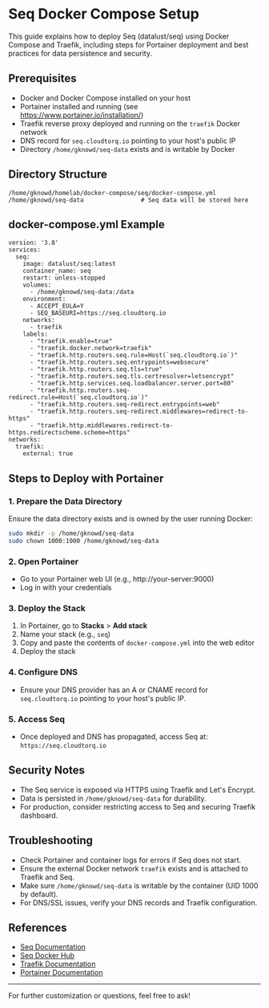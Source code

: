 # Seq Docker Compose Setup

This guide explains how to deploy Seq (datalust/seq) using Docker Compose and Traefik, including steps for Portainer deployment and best practices for data persistence and security.

## Prerequisites
- Docker and Docker Compose installed on your host
- Portainer installed and running (see https://www.portainer.io/installation/)
- Traefik reverse proxy deployed and running on the `traefik` Docker network
- DNS record for `seq.cloudtorq.io` pointing to your host's public IP
- Directory `/home/gknowd/seq-data` exists and is writable by Docker

## Directory Structure
```
/home/gknowd/homelab/docker-compose/seq/docker-compose.yml
/home/gknowd/seq-data                # Seq data will be stored here
```

## docker-compose.yml Example
```
version: '3.8'
services:
  seq:
    image: datalust/seq:latest
    container_name: seq
    restart: unless-stopped
    volumes:
      - /home/gknowd/seq-data:/data
    environment:
      - ACCEPT_EULA=Y
      - SEQ_BASEURI=https://seq.cloudtorq.io
    networks:
      - traefik
    labels:
      - "traefik.enable=true"
      - "traefik.docker.network=traefik"
      - "traefik.http.routers.seq.rule=Host(`seq.cloudtorq.io`)"
      - "traefik.http.routers.seq.entrypoints=websecure"
      - "traefik.http.routers.seq.tls=true"
      - "traefik.http.routers.seq.tls.certresolver=letsencrypt"
      - "traefik.http.services.seq.loadbalancer.server.port=80"
      - "traefik.http.routers.seq-redirect.rule=Host(`seq.cloudtorq.io`)"
      - "traefik.http.routers.seq-redirect.entrypoints=web"
      - "traefik.http.routers.seq-redirect.middlewares=redirect-to-https"
      - "traefik.http.middlewares.redirect-to-https.redirectscheme.scheme=https"
networks:
  traefik:
    external: true
```

## Steps to Deploy with Portainer

### 1. Prepare the Data Directory
Ensure the data directory exists and is owned by the user running Docker:
```bash
sudo mkdir -p /home/gknowd/seq-data
sudo chown 1000:1000 /home/gknowd/seq-data
```

### 2. Open Portainer
- Go to your Portainer web UI (e.g., http://your-server:9000)
- Log in with your credentials

### 3. Deploy the Stack
1. In Portainer, go to **Stacks** > **Add stack**
2. Name your stack (e.g., `seq`)
3. Copy and paste the contents of `docker-compose.yml` into the web editor
4. Deploy the stack

### 4. Configure DNS
- Ensure your DNS provider has an A or CNAME record for `seq.cloudtorq.io` pointing to your host's public IP.

### 5. Access Seq
- Once deployed and DNS has propagated, access Seq at:  
  `https://seq.cloudtorq.io`

## Security Notes
- The Seq service is exposed via HTTPS using Traefik and Let's Encrypt.
- Data is persisted in `/home/gknowd/seq-data` for durability.
- For production, consider restricting access to Seq and securing Traefik dashboard.

## Troubleshooting
- Check Portainer and container logs for errors if Seq does not start.
- Ensure the external Docker network `traefik` exists and is attached to Traefik and Seq.
- Make sure `/home/gknowd/seq-data` is writable by the container (UID 1000 by default).
- For DNS/SSL issues, verify your DNS records and Traefik configuration.

## References
- [Seq Documentation](https://docs.datalust.co/docs)
- [Seq Docker Hub](https://hub.docker.com/r/datalust/seq)
- [Traefik Documentation](https://doc.traefik.io/traefik/)
- [Portainer Documentation](https://docs.portainer.io/)

---

For further customization or questions, feel free to ask!
